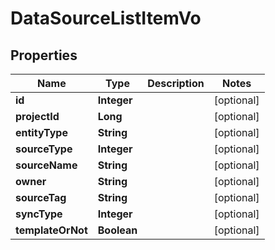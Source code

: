 # DataSourceListItemVo

## Properties
Name | Type | Description | Notes
------------ | ------------- | ------------- | -------------
**id** | **Integer** |  |  [optional]
**projectId** | **Long** |  |  [optional]
**entityType** | **String** |  |  [optional]
**sourceType** | **Integer** |  |  [optional]
**sourceName** | **String** |  |  [optional]
**owner** | **String** |  |  [optional]
**sourceTag** | **String** |  |  [optional]
**syncType** | **Integer** |  |  [optional]
**templateOrNot** | **Boolean** |  |  [optional]
